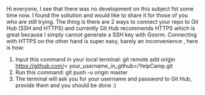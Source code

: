Hi everyone, I see that there was no development on this subject fot some time now. I found the sollution and would like to share it for those of you who are still trying. The thing is there are 2 ways to connect your repo to Git Hub (SSH and HTTPS) and currently Git Hub recommends HTTPS which is great because I simply cannot generate a SSH key with Goorm. Connecting with HTTPS on the other hand is super easy, barely an inconvenience
, here is how: 

1. Input this command in your local terminal: git remote add origin https://github.com/< your_username_in_github>/YelpCamp.git
2. Run this command: git push -u origin master
3. The terminal will ask you for your username and password to Git Hub, provide them and you should be done :)

